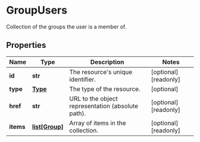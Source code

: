 # GroupUsers

Collection of the groups the user is a member of.
## Properties
| Name | Type | Description | Notes |
| ------------ | ------------- | ------------- | ------------- |
| **id** | **str** | The resource&#39;s unique identifier. | [optional] [readonly]  |
| **type** | [**Type**](Type.md) | The type of the resource. | [optional]  |
| **href** | **str** | URL to the object representation (absolute path). | [optional] [readonly]  |
| **items** | [**list[Group]**](Group.md) | Array of items in the collection. | [optional] [readonly]  |



